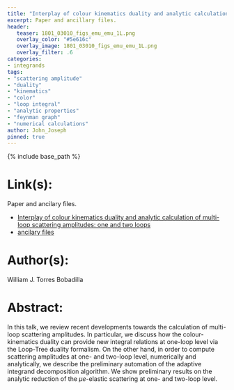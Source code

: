 ```yaml
---
title: "Interplay of colour kinematics duality and analytic calculation of multi-loop scattering amplitudes: one and two loops"
excerpt: Paper and ancillary files.
header:
   teaser: 1801_03010_figs_emu_emu_1L.png
   overlay_color: "#5e616c"
   overlay_image: 1801_03010_figs_emu_emu_1L.png
   overlay_filter: .6
categories:
- integrands
tags:
- "scattering amplitude"
- "duality"
- "kinematics"
- "color"
- "loop integral"
- "analytic properties"
- "feynman graph"
- "numerical calculations"
author: John_Joseph
pinned: true
---
```

{% include base_path %}

# Link(s):
Paper and ancilary files.
  * [Interplay of colour kinematics duality and analytic calculation of multi-loop scattering amplitudes: one and two loops](https://arxiv.org/abs/1801.03010)
  * [ancilary files](https://arxiv.org/src/1801.03010/anc)

# Author(s):
William J. Torres Bobadilla

# Abstract:
In this talk, we review recent developments towards the calculation of multi-loop scattering amplitudes. In particular, we discuss how the colour-kinematics duality can provide new integral relations at one-loop level via the Loop-Tree duality formalism. On the other hand, in order to compute scattering amplitudes at one- and two-loop level, numerically and analytically, we describe the preliminary automation of the adaptive integrand decomposition algorithm. We show preliminary results on the analytic reduction of the $\mu e$-elastic scattering at one- and two-loop level.